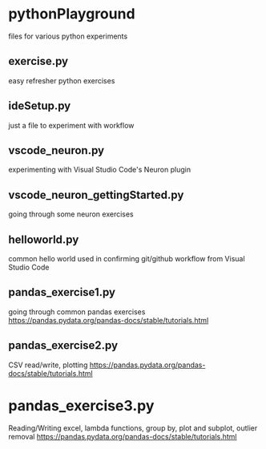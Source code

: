 # pythonPlayground
files for various python experiments

## exercise.py
easy refresher python exercises

## ideSetup.py
just a file to experiment with workflow

## vscode_neuron.py
experimenting with Visual Studio Code's Neuron plugin

## vscode_neuron_gettingStarted.py
going through some neuron exercises

## helloworld.py
common hello world used in confirming git/github workflow from Visual Studio Code

## pandas_exercise1.py
going through common pandas exercises
https://pandas.pydata.org/pandas-docs/stable/tutorials.html

## pandas_exercise2.py
CSV read/write, plotting
https://pandas.pydata.org/pandas-docs/stable/tutorials.html

# pandas_exercise3.py
Reading/Writing excel, lambda functions, group by, plot and subplot, outlier removal
https://pandas.pydata.org/pandas-docs/stable/tutorials.html
